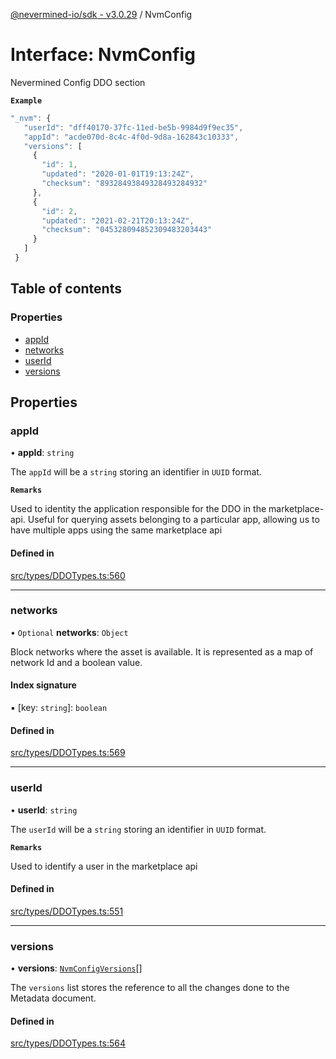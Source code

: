 [@nevermined-io/sdk - v3.0.29](../code-reference.md) / NvmConfig

# Interface: NvmConfig

Nevermined Config DDO section

**`Example`**

```ts
"_nvm": {
   "userId": "dff40170-37fc-11ed-be5b-9984d9f9ec35",
   "appId": "acde070d-8c4c-4f0d-9d8a-162843c10333",
   "versions": [
     {
       "id": 1,
       "updated": "2020-01-01T19:13:24Z",
       "checksum": "89328493849328493284932"
     },
     {
       "id": 2,
       "updated": "2021-02-21T20:13:24Z",
       "checksum": "045328094852309483203443"
     }
   ]
 }
```

## Table of contents

### Properties

- [appId](NvmConfig.md#appid)
- [networks](NvmConfig.md#networks)
- [userId](NvmConfig.md#userid)
- [versions](NvmConfig.md#versions)

## Properties

### appId

• **appId**: `string`

The `appId` will be a `string` storing an identifier in `UUID` format.

**`Remarks`**

Used to identity the application responsible for the DDO in the marketplace-api.
Useful for querying assets belonging to a particular app, allowing us to have multiple
apps using the same marketplace api

#### Defined in

[src/types/DDOTypes.ts:560](https://github.com/nevermined-io/sdk-js/blob/aa372ff7727c3133a77ceb37ce1a89e86306d2c3/src/types/DDOTypes.ts#L560)

---

### networks

• `Optional` **networks**: `Object`

Block networks where the asset is available. It is represented as a map of network Id and a boolean value.

#### Index signature

▪ [key: `string`]: `boolean`

#### Defined in

[src/types/DDOTypes.ts:569](https://github.com/nevermined-io/sdk-js/blob/aa372ff7727c3133a77ceb37ce1a89e86306d2c3/src/types/DDOTypes.ts#L569)

---

### userId

• **userId**: `string`

The `userId` will be a `string` storing an identifier in `UUID` format.

**`Remarks`**

Used to identify a user in the marketplace api

#### Defined in

[src/types/DDOTypes.ts:551](https://github.com/nevermined-io/sdk-js/blob/aa372ff7727c3133a77ceb37ce1a89e86306d2c3/src/types/DDOTypes.ts#L551)

---

### versions

• **versions**: [`NvmConfigVersions`](NvmConfigVersions.md)[]

The `versions` list stores the reference to all the changes done to the Metadata document.

#### Defined in

[src/types/DDOTypes.ts:564](https://github.com/nevermined-io/sdk-js/blob/aa372ff7727c3133a77ceb37ce1a89e86306d2c3/src/types/DDOTypes.ts#L564)
